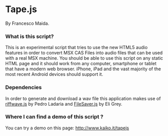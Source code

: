 # Tape.js

By Francesco Maida.

### What is this script?

This is an experimental script that tries to use the new HTML5 audio features in order to convert MSX CAS Files into audio files that can be used with a real MSX machine. You should be able to use this script on any static HTML page and it should work from any computer, smartphone or tablet that have a modern web browser. iPhone, iPad and the vast majority of the most recent Android devices should support it.

### Dependencies

In order to generate and download a wav file this application makes use of  
[riffwave.js](http://codebase.es/riffwave/) by Pedro Ladaria and [FileSaver.js](https://github.com/eligrey/FileSaver.js/) by Eli Grey.

### Where I can find a demo of this script ?

You can try a demo on this page: http://www.kaiko.it/tapejs

